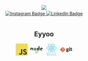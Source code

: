<div id="header" align="center">
  <img src="https://media.giphy.com/media/ed7RrrCi4r7h5NoQI2/giphy.gif" width="100" />

  <div id="badges">
    <a href="https://www.instagram.com/balalii_/">
      <img src="https://img.shields.io/badge/Instagram-E4405F?style=for-the-badge&logo=instagram&logoColor=white" alt="Instagram Badge" />
    </a>
    <a href="your-linkedin-URL">
      <img src="https://img.shields.io/badge/LinkedIn-blue?style=for-the-badge&logo=linkedin&logoColor=white" alt="LinkedIn Badge" />
    </a>
  </div>

  <img src="https://komarev.com/ghpvc/?username=balalii&style=flat-square&color=blue" alt="" />
  <h2>Eyyoo</h2>
  
</div>


  <div align="center">
<!--     <strong> I'm interested in frontend dev ⌨️  </strong> -->
    <p></p>
  </div>

    
  
  <div align="center">
      <img src="https://github.com/devicons/devicon/blob/master/icons/javascript/javascript-original.svg" title="JavaScript" alt="JavaScript" width="40" height="40" />&nbsp;
      <img src="https://github.com/devicons/devicon/blob/master/icons/nodejs/nodejs-original-wordmark.svg" title="NodeJS" alt="NodeJS" width="40" height="40" />&nbsp;
      <img src="https://github.com/devicons/devicon/blob/master/icons/react/react-original-wordmark.svg" title="React" alt="React" width="40" height="40" />&nbsp;
      <img src="https://github.com/devicons/devicon/blob/master/icons/git/git-original-wordmark.svg" title="Git" **alt="Git" width="40" height="40" />
    </div>
